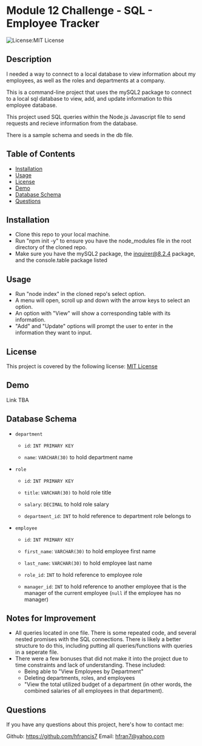 # Module 12 Challenge - SQL - Employee Tracker
  ![License:MIT License](https://img.shields.io/badge/License-MIT-yellow.svg) 

  ## Description
  
  I needed a way to connect to a local database to view information about my employees, as well as the roles and departments at a company.
  
  This is a command-line project that uses the mySQL2 package to connect to a local sql database to view, add, and update information to this employee database.
  
  This project used SQL queries within the Node.js Javascript file to send requests and recieve information from the database. 
  
  There is a sample schema and seeds in the db file.
  
  
  ## Table of Contents
  
  - [Installation](#installation)
  - [Usage](#usage)
  - [License](#license)
  - [Demo](#demo)
  - [Database Schema](#database-schema)
  - [Questions](#questions)
  
  ## Installation
  
  - Clone this repo to your local machine.
  - Run "npm init -y" to ensure you have the node_modules file in the root directory of the cloned repo.
  - Make sure you have the mySQL2 package, the inquirer@8.2.4 package, and the console.table package listed 
  
  ## Usage
  
  - Run "node index" in the cloned repo's select option. 
  - A menu will open, scroll up and down with the arrow keys to select an option.
  - An option with "View" will show a corresponding table with its information.
  - "Add" and "Update" options will prompt the user to enter in the information they want to input.
  
  ## License
  This project is covered by the following license: 
  [MIT License](https://choosealicense.com/licenses/mit/)
  

  ## Demo
  
  Link TBA

  ## Database Schema

  * `department`

    * `id`: `INT PRIMARY KEY`

    * `name`: `VARCHAR(30)` to hold department name

* `role`

    * `id`: `INT PRIMARY KEY`

    * `title`: `VARCHAR(30)` to hold role title

    * `salary`: `DECIMAL` to hold role salary

    * `department_id`: `INT` to hold reference to department role belongs to

* `employee`

    * `id`: `INT PRIMARY KEY`

    * `first_name`: `VARCHAR(30)` to hold employee first name

    * `last_name`: `VARCHAR(30)` to hold employee last name

    * `role_id`: `INT` to hold reference to employee role

    * `manager_id`: `INT` to hold reference to another employee that is the manager of the current employee (`null` if the employee has no manager)


## Notes for Improvement
- All queries located in one file. There is some repeated code, and several nested promises with the SQL connections. There is likely a better structure to do this, including putting all queries/functions with queries in a seperate file.
- There were a few bonuses that did not make it into the project due to time constraints and lack of understanding. These included:
    - Being able to "View Employees by Department"
    - Deleting departments, roles, and employees
    - "View the total utilized budget of a department (in other words, the combined salaries of all employees in that department).
  
## Questions

If you have any questions about this project, here's how to contact me:

Github: https://github.com/hfrancis7
Email: hfran7@yahoo.com